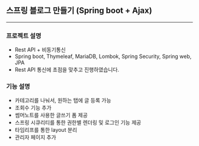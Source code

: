 ## 스프링 블로그 만들기 (Spring boot + Ajax)

<hr/>

### 프로젝트 설명

- Rest API + 비동기통신 
- Spring boot, Thymeleaf, MariaDB, Lombok, Spring Security, Spring web, JPA
- Rest API 통신에 초점을 맞추고 진행하였습니다.


### 기능 설명

- 카테고리를 나눠서, 원하는 탭에 글 등록 가능
- 조회수 기능 추가
- 썸머노트를 사용한 글쓰기 폼 제공
- 스프링 시큐리티를 통한 권한별 렌더링 및 로그인 기능 제공
- 타임리프를 통한 layout 분리
- 관리자 페이지 추가
